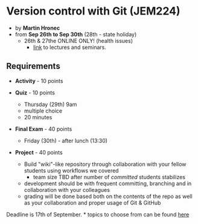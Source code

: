 # Version control with Git (JEM224)

* by **Martin Hronec**
* from **Sep 26th to Sep 30th** (28th - state holiday)
    * 26th & 27the ONLINE ONLY! (health issues)
        * [link](https://teams.microsoft.com/l/meetup-join/19%3ameeting_YjEzNDc0NTItNGIzMS00MWQ0LTgzNTUtZGEwMDU0MDQxNGM2%40thread.v2/0?context=%7b%22Tid%22%3a%22e09276da-f934-4086-bf08-8816a20414a2%22%2c%22Oid%22%3a%2263944b03-e777-4f51-b072-591ecb9d0b83%22%7d) to lectures and seminars.

## Requirements

* **Activity** - 10 points
* **Quiz** - 10 points
    * Thursday (29th) 9am
    * multiple choice
    * 20 minutes
* **Final Exam** - 40 points
    * Friday (30th) - after lunch (13:30)

* **Project** - 40 points
    * Build "wiki"-like repository through collaboration with your fellow students using workflows we covered
        * team size TBD after number of *committed* students stabilizes 
    * development should be with frequent committing, branching and in collaboration with your colleagues
    * grading will be done based both on the contents of the repo as well as your collaboration and proper usage of Git & GitHub

Deadline is 17th of September.
    * topics to choose from can be found [here](final_project_topics.md)
